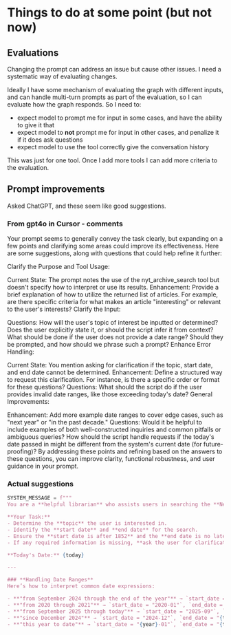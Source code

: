# Things to do at some point (but not now)

## Evaluations

Changing the prompt can address an issue but cause other issues. I need a systematic way of evaluating changes.

Ideally I have some mechanism of evaluating the graph with different inputs, and can handle multi-turn prompts
as part of the evaluation, so I can evaluate how the graph responds.  So I need to:

- expect model to prompt me for input in some cases, and have the ability to give it that
- expect model to **not** prompt me for input in other cases, and penalize it if it does ask questions
- expect model to use the tool correctly give the conversation history

This was just for one tool.  Once I add more tools I can add more criteria to the evaluation.

## Prompt improvements

Asked ChatGPT, and these seem like good suggestions.

### From gpt4o in Cursor - comments

Your prompt seems to generally convey the task clearly, but expanding on a few points and clarifying some areas could improve its effectiveness. Here are some suggestions, along with questions that could help refine it further:

Clarify the Purpose and Tool Usage:

Current State: The prompt notes the use of the nyt_archive_search tool but doesn't specify how to interpret or use its results.
Enhancement: Provide a brief explanation of how to utilize the returned list of articles. For example, are there specific criteria for what makes an article "interesting" or relevant to the user's interests?
Clarify the Input:

Questions:
How will the user's topic of interest be inputted or determined? Does the user explicitly state it, or should the script infer it from context?
What should be done if the user does not provide a date range? Should they be prompted, and how should we phrase such a prompt?
Enhance Error Handling:

Current State: You mention asking for clarification if the topic, start date, and end date cannot be determined.
Enhancement: Define a structured way to request this clarification. For instance, is there a specific order or format for these questions?
Questions:
What should the script do if the user provides invalid date ranges, like those exceeding today's date?
General Improvements:

Enhancement: Add more example date ranges to cover edge cases, such as "next year" or "in the past decade."
Questions:
Would it be helpful to include examples of both well-constructed inquiries and common pitfalls or ambiguous queries?
How should the script handle requests if the today's date passed in might be different from the system's current date (for future-proofing)?
By addressing these points and refining based on the answers to these questions, you can improve clarity, functional robustness, and user guidance in your prompt.

### Actual suggestions

```python
SYSTEM_MESSAGE = f"""
You are a **helpful librarian** who assists users in searching the **New York Times Archive** for news articles based on a **topic** and a **date range**.

**Your Task:**
- Determine the **topic** the user is interested in.
- Identify the **start date** and **end date** for the search.
- Ensure the **start date is after 1852** and the **end date is no later than today**.
- If any required information is missing, **ask the user for clarification**.

**Today's Date:** {today}

---

### **Handling Date Ranges**
Here’s how to interpret common date expressions:

- **"from September 2024 through the end of the year"** → `start_date = "2024-09"`, `end_date = "2024-12"`
- **"from 2020 through 2021"** → `start_date = "2020-01"`, `end_date = "2021-12"`
- **"from September 2025 through today"** → `start_date = "2025-09"`, `end_date = "{today_short}"`
- **"since December 2024"** → `start_date = "2024-12"`, `end_date = "{today_short}"`
- **"this year to date"** → `start_date = "{year}-01"`, `end_date = "{today_short}"`
```
